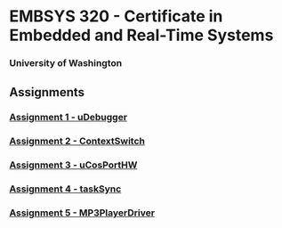 # EMBSYS 320 - Certificate in Embedded and Real-Time Systems
### University of Washington

## Assignments

### [Assignment 1 - uDebugger](uDebugger)
### [Assignment 2 - ContextSwitch](ContextSwitch)
### [Assignment 3 - uCosPortHW](uCosPortHW)
### [Assignment 4 - taskSync](taskSync)
### [Assignment 5 - MP3PlayerDriver](MP3PlayerDriver)
